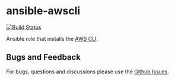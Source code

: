 # ansible-awscli
[![Build Status](https://travis-ci.org/gregwhitaker/ansible-awscli.svg?branch=master)](https://travis-ci.org/gregwhitaker/ansible-awscli)

Ansible role that installs the [AWS CLI](https://aws.amazon.com/cli/).

## Bugs and Feedback
For bugs, questions and discussions please use the [Github Issues](https://github.com/gregwhitaker/ansible-awscli/issues).
